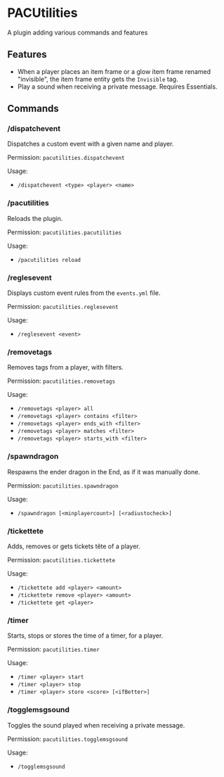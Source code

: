 # PACUtilities
A plugin adding various commands and features

## Features
- When a player places an item frame or a glow item frame renamed "invisible", the item frame entity gets the `Invisible` tag.
- Play a sound when receiving a private message. Requires Essentials.

## Commands

### /dispatchevent
Dispatches a custom event with a given name and player.

Permission: `pacutilities.dispatchevent`

Usage:
- `/dispatchevent <type> <player> <name>`

### /pacutilities
Reloads the plugin.

Permission: `pacutilities.pacutilities`

Usage:
- `/pacutilities reload`

### /reglesevent
Displays custom event rules from the `events.yml` file.

Permission: `pacutilities.reglesevent`

Usage:
- `/reglesevent <event>`

### /removetags
Removes tags from a player, with filters.

Permission: `pacutilities.removetags`

Usage:
- `/removetags <player> all`
- `/removetags <player> contains <filter>`
- `/removetags <player> ends_with <filter>`
- `/removetags <player> matches <filter>`
- `/removetags <player> starts_with <filter>`

### /spawndragon
Respawns the ender dragon in the End, as if it was manually done.

Permission: `pacutilities.spawndragon`

Usage:
- `/spawndragon [<minplayercount>] [<radiustocheck>]`

### /tickettete
Adds, removes or gets tickets tête of a player.

Permission: `pacutilities.tickettete`

Usage:
- `/tickettete add <player> <amount>`
- `/tickettete remove <player> <amount>`
- `/tickettete get <player>`

### /timer
Starts, stops or stores the time of a timer, for a player.

Permission: `pacutilities.timer`

Usage:
- `/timer <player> start`
- `/timer <player> stop`
- `/timer <player> store <score> [<ifBetter>]`

### /togglemsgsound
Toggles the sound played when receiving a private message.

Permission: `pacutilities.togglemsgsound`

Usage:
- `/togglemsgsound`
